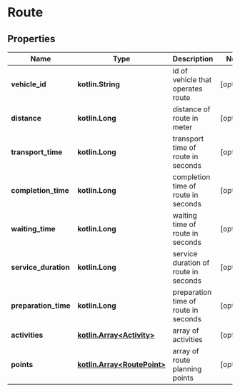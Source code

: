 
# Route

## Properties
Name | Type | Description | Notes
------------ | ------------- | ------------- | -------------
**vehicle_id** | **kotlin.String** | id of vehicle that operates route |  [optional]
**distance** | **kotlin.Long** | distance of route in meter |  [optional]
**transport_time** | **kotlin.Long** | transport time of route in seconds |  [optional]
**completion_time** | **kotlin.Long** | completion time of route in seconds |  [optional]
**waiting_time** | **kotlin.Long** | waiting time of route in seconds |  [optional]
**service_duration** | **kotlin.Long** | service duration of route in seconds |  [optional]
**preparation_time** | **kotlin.Long** | preparation time of route in seconds |  [optional]
**activities** | [**kotlin.Array&lt;Activity&gt;**](Activity.md) | array of activities |  [optional]
**points** | [**kotlin.Array&lt;RoutePoint&gt;**](RoutePoint.md) | array of route planning points |  [optional]



